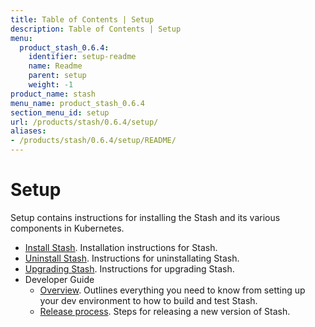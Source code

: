 ```yaml
---
title: Table of Contents | Setup
description: Table of Contents | Setup
menu:
  product_stash_0.6.4:
    identifier: setup-readme
    name: Readme
    parent: setup
    weight: -1
product_name: stash
menu_name: product_stash_0.6.4
section_menu_id: setup
url: /products/stash/0.6.4/setup/
aliases:
- /products/stash/0.6.4/setup/README/
---
```


# Setup

Setup contains instructions for installing the Stash and its various components in Kubernetes.

- [Install Stash](/products/stash/0.6.4/setup/install). Installation instructions for Stash.
- [Uninstall Stash](/products/stash/0.6.4/setup/uninstall). Instructions for uninstallating Stash.
- [Upgrading Stash](/products/stash/0.6.4/setup/upgrade). Instructions for upgrading Stash.
- Developer Guide
  - [Overview](/products/stash/0.6.4/setup/developer-guide/overview). Outlines everything you need to know from setting up your dev environment to how to build and test Stash.
  - [Release process](/products/stash/0.6.4/setup/developer-guide/release). Steps for releasing a new version of Stash.
